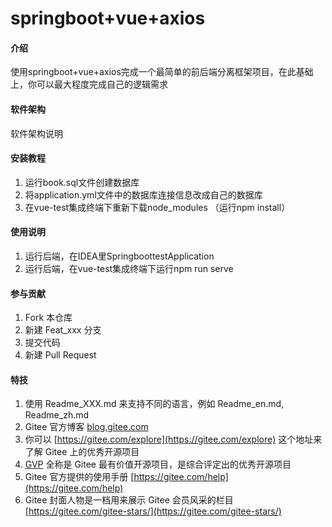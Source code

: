 # springboot+vue+axios

#### 介绍
使用springboot+vue+axios完成一个最简单的前后端分离框架项目，在此基础上，你可以最大程度完成自己的逻辑需求

#### 软件架构
软件架构说明


#### 安装教程
1.  运行book.sql文件创建数据库
2.  将application.yml文件中的数据库连接信息改成自己的数据库
3.  在vue-test集成终端下重新下载node_modules （运行npm install）

#### 使用说明

1.  运行后端，在IDEA里SpringboottestApplication
2.  运行后端，在vue-test集成终端下运行npm run serve

#### 参与贡献

1.  Fork 本仓库
2.  新建 Feat_xxx 分支
3.  提交代码
4.  新建 Pull Request


#### 特技

1.  使用 Readme\_XXX.md 来支持不同的语言，例如 Readme\_en.md, Readme\_zh.md
2.  Gitee 官方博客 [blog.gitee.com](https://blog.gitee.com)
3.  你可以 [https://gitee.com/explore](https://gitee.com/explore) 这个地址来了解 Gitee 上的优秀开源项目
4.  [GVP](https://gitee.com/gvp) 全称是 Gitee 最有价值开源项目，是综合评定出的优秀开源项目
5.  Gitee 官方提供的使用手册 [https://gitee.com/help](https://gitee.com/help)
6.  Gitee 封面人物是一档用来展示 Gitee 会员风采的栏目 [https://gitee.com/gitee-stars/](https://gitee.com/gitee-stars/)
